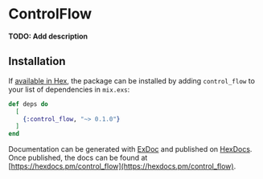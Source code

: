 # ControlFlow

**TODO: Add description**

## Installation

If [available in Hex](https://hex.pm/docs/publish), the package can be installed
by adding `control_flow` to your list of dependencies in `mix.exs`:

```elixir
def deps do
  [
    {:control_flow, "~> 0.1.0"}
  ]
end
```

Documentation can be generated with [ExDoc](https://github.com/elixir-lang/ex_doc)
and published on [HexDocs](https://hexdocs.pm). Once published, the docs can
be found at [https://hexdocs.pm/control_flow](https://hexdocs.pm/control_flow).

